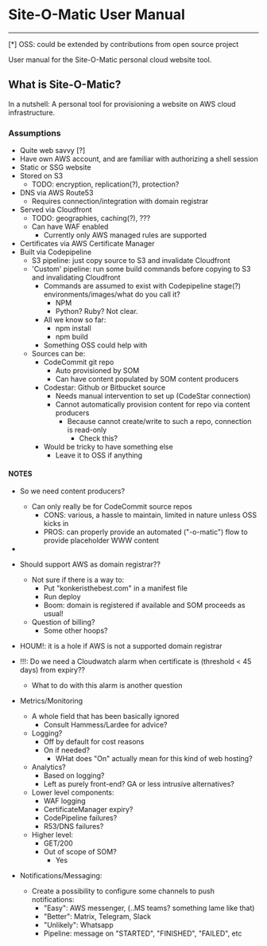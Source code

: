 # Site-O-Matic User Manual

---

[*] OSS: could be extended by contributions from open source project

User manual for the Site-O-Matic personal cloud website tool.

## What is Site-O-Matic?

In a nutshell: A personal tool for provisioning a website on AWS cloud infrastructure.

### Assumptions

- Quite web savvy [?]
- Have own AWS account, and are familiar with authorizing a shell session
- Static or SSG website
- Stored on S3
  - TODO: encryption, replication(?), protection?
- DNS via AWS Route53
  - Requires connection/integration with domain registrar
- Served via Cloudfront
  - TODO: geographies, caching(?), ???
  - Can have WAF enabled
    - Currently only AWS managed rules are supported
- Certificates via AWS Certificate Manager
- Built via Codepipeline
  - S3 pipeline: just copy source to S3 and invalidate Cloudfront
  - 'Custom' pipeline: run some build commands before copying to S3 and invalidating Cloudfront
    - Commands are assumed to exist with Codepipeline stage(?) environments/images/what do you call it?
      - NPM
      - Python? Ruby? Not clear.
    - All we know so far:
      - npm install
      - npm build
    - Something OSS could help with
  - Sources can be:
    - CodeCommit git repo
      - Auto provisioned by SOM
      - Can have content populated by SOM content producers
    - Codestar: Github or Bitbucket source
      - Needs manual intervention to set up (CodeStar connection)
      - Cannot automatically provision content for repo via content producers
        - Because cannot create/write to such a repo, connection is read-only
          - Check this?
    - Would be tricky to have something else
      - Leave it to OSS if anything

#### NOTES

- So we need content producers?
  - Can only really be for CodeCommit source repos
    - CONS: various, a hassle to maintain, limited in nature unless OSS kicks in
    - PROS: can properly provide an automated ("-o-matic") flow to provide placeholder WWW content
-
- Should support AWS as domain registrar??
  - Not sure if there is a way to:
    - Put "konkeristhebest.com" in a manifest file
    - Run deploy
    - Boom: domain is registered if available and SOM proceeds as usual!
  - Question of billing?
    - Some other hoops?
- HOUM!: it is a hole if AWS is not a supported domain registrar

- !!!: Do we need a Cloudwatch alarm when certificate is (threshold < 45 days) from expiry??
  - What to do with this alarm is another question
- Metrics/Monitoring

  - A whole field that has been basically ignored
    - Consult Hammess/Lardee for advice?
  - Logging?
    - Off by default for cost reasons
    - On if needed?
      - WHat does "On" actually mean for this kind of web hosting?
  - Analytics?
    - Based on logging?
    - Left as purely front-end? GA or less intrusive alternatives?
  - Lower level components:
    - WAF logging
    - CertificateManager expiry?
    - CodePipeline failures?
    - R53/DNS failures?
  - Higher level:
    - GET/200
    - Out of scope of SOM?
      - Yes

- Notifications/Messaging:
  - Create a possibility to configure some channels to push notifications:
    - "Easy": AWS messenger, (..MS teams? something lame like that)
    - "Better": Matrix, Telegram, Slack
    - "Unlikely": Whatsapp
    - Pipeline: message on "STARTED", "FINISHED", "FAILED", etc
